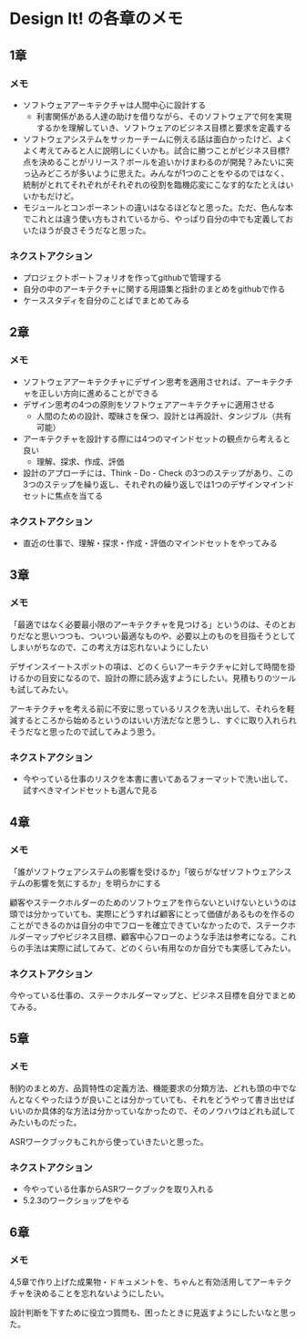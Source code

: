 # Design It! の各章のメモ

## 1章

### メモ

- ソフトウェアアーキテクチャは人間中心に設計する
  - 利害関係がある人達の助けを借りながら、そのソフトウェアで何を実現するかを理解していき、ソフトウェアのビジネス目標と要求を定義する
- ソフトウェアシステムをサッカーチームに例える話は面白かったけど、よくよく考えてみると人に説明しにくいかも。試合に勝つことがビジネス目標?点を決めることがリリース？ボールを追いかけまわるのが開発？みたいに突っ込みどころが多いように思えた。みんなが1つのことをやるのではなく、統制がとれてそれぞれがそれぞれの役割を臨機応変にこなす的なたとえはいいかもだけど。
- モジュールとコンポーネントの違いはなるほどなと思った。ただ、色んな本でこれとは違う使い方もされているから、やっぱり自分の中でも定義しておいたほうが良さそうだなと思った。

### ネクストアクション

- プロジェクトポートフォリオを作ってgithubで管理する
- 自分の中のアーキテクチャに関する用語集と指針のまとめをgithubで作る
- ケーススタディを自分のことばでまとめてみる

## 2章

### メモ

- ソフトウェアアーキテクチャにデザイン思考を適用させれば、アーキテクチャを正しい方向に進めることができる
- デザイン思考の4つの原則をソフトウェアアーキテクチャに適用させる
  - 人間のための設計、曖昧さを保つ、設計とは再設計、タンジブル（共有可能）
- アーキテクチャを設計する際には4つのマインドセットの観点から考えると良い
  - 理解、探求、作成、評価
- 設計のアプローチには、Think - Do - Check の3つのステップがあり、この3つのステップを繰り返し、それぞれの繰り返しでは1つのデザインマインドセットに焦点を当てる

### ネクストアクション

- 直近の仕事で、理解・探求・作成・評価のマインドセットをやってみる

## 3章

### メモ

「最適ではなく必要最小限のアーキテクチャを見つける」というのは、そのとおりだなと思いつつも、ついつい最適なものや、必要以上のものを目指そうとしてしまいがちなので、この考え方は忘れないようにしたい

デザインスイートスポットの項は、どのくらいアーキテクチャに対して時間を掛けるかの目安になるので、設計の際に読み返すようにしたい。見積もりのツールも試してみたい。

アーキテクチャを考える前に不安に思っているリスクを洗い出して、それらを軽減するところから始めるというのはいい方法だなと思うし、すぐに取り入れられそうだなと思ったので試してみよう思う。

### ネクストアクション

- 今やっている仕事のリスクを本書に書いてあるフォーマットで洗い出して、試すべきマインドセットも選んで見る

## 4章

### メモ

「誰がソフトウェアシステムの影響を受けるか」「彼らがなぜソフトウェアシステムの影響を気にするか」を明らかにする

顧客やステークホルダーのためのソフトウェアを作らないといけないというのは頭では分かっていても、実際にどうすれば顧客にとって価値があるものを作るのことができるのかは自分の中でフローを確立できていなかったので、ステークホルダーマップやビジネス目標、顧客中心フローのような手法は参考になる。これらの手法は実際に試してみて、どのくらい有用なのか自分でも実感してみたい。

### ネクストアクション

今やっている仕事の、ステークホルダーマップと、ビジネス目標を自分でまとめてみる。

## 5章

### メモ

制約のまとめ方、品質特性の定義方法、機能要求の分類方法、どれも頭の中でなんとなくやったほうが良いことは分かっていても、それをどうやって書き出せばいいのか具体的な方法は分かっていなかったので、そのノウハウはどれも試してみたいものだった。

ASRワークブックもこれから使っていきたいと思った。

### ネクストアクション

- 今やっている仕事からASRワークブックを取り入れる
- 5.2.3のワークショップをやる

## 6章

### メモ

4,5章で作り上げた成果物・ドキュメントを、ちゃんと有効活用してアーキテクチャを決めることを忘れないようにしたい。

設計判断を下すために役立つ質問も、困ったときに見返すようにしたいなと思った。
